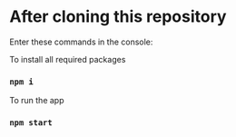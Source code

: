 # After cloning this repository

Enter these commands in the console:

To install all required packages

### `npm i`

To run the app

### `npm start`
